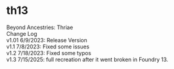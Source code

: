# th13  
Beyond Ancestries: Thriae  
Change Log    
v1.01 6/9/2023: Release Version  
v1.1 7/8/2023: Fixed some issues  
v1.2 7/18/2023: Fixed some typos  
v1.3 7/15/2025: full recreation after it went broken in Foundry 13.

